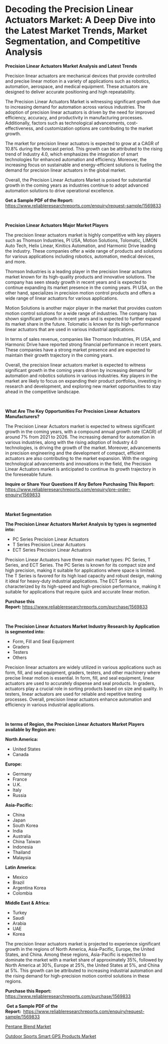 <p><h1>Decoding the Precision Linear Actuators Market: A Deep Dive into the Latest Market Trends, Market Segmentation, and Competitive Analysis</h1></p><p><strong>Precision Linear Actuators Market Analysis and Latest Trends</strong></p>
<p><p>Precision linear actuators are mechanical devices that provide controlled and precise linear motion in a variety of applications such as robotics, automation, aerospace, and medical equipment. These actuators are designed to deliver accurate positioning and high repeatability.</p><p>The Precision Linear Actuators Market is witnessing significant growth due to increasing demand for automation across various industries. The adoption of precision linear actuators is driven by the need for improved efficiency, accuracy, and productivity in manufacturing processes. Additionally, factors such as technological advancements, cost-effectiveness, and customization options are contributing to the market growth.</p><p>The market for precision linear actuators is expected to grow at a CAGR of 10.8% during the forecast period. This growth can be attributed to the rising trend of Industry 4.0, which emphasizes the integration of smart technologies for enhanced automation and efficiency. Moreover, the increasing focus on sustainable and energy-efficient solutions is fueling the demand for precision linear actuators in the global market.</p><p>Overall, the Precision Linear Actuators Market is poised for substantial growth in the coming years as industries continue to adopt advanced automation solutions to drive operational excellence.</p></p>
<p><strong>Get a Sample PDF of the Report:&nbsp;</strong> <a href="https://www.reliableresearchreports.com/enquiry/request-sample/1569833">https://www.reliableresearchreports.com/enquiry/request-sample/1569833</a></p>
<p>&nbsp;</p>
<p><strong>Precision Linear Actuators Major Market Players</strong></p>
<p><p>The precision linear actuators market is highly competitive with key players such as Thomson Industries, PI USA, Motion Solutions, Tolomatic, LIMON Auto Tech, Helix Linear, Kinitics Automation, and Harmonic Drive leading the industry. These companies offer a wide range of products and solutions for various applications including robotics, automation, medical devices, and more.</p><p>Thomson Industries is a leading player in the precision linear actuators market known for its high-quality products and innovative solutions. The company has seen steady growth in recent years and is expected to continue expanding its market presence in the coming years. PI USA, on the other hand, specializes in precision motion control products and offers a wide range of linear actuators for various applications.</p><p>Motion Solutions is another major player in the market that provides custom motion control solutions for a wide range of industries. The company has shown significant growth in recent years and is expected to further expand its market share in the future. Tolomatic is known for its high-performance linear actuators that are used in various industrial applications.</p><p>In terms of sales revenue, companies like Thomson Industries, PI USA, and Harmonic Drive have reported strong financial performance in recent years. These companies have a strong market presence and are expected to maintain their growth trajectory in the coming years.</p><p>Overall, the precision linear actuators market is expected to witness significant growth in the coming years driven by increasing demand for automation and robotics solutions in various industries. Key players in the market are likely to focus on expanding their product portfolios, investing in research and development, and exploring new market opportunities to stay ahead in the competitive landscape.</p></p>
<p>&nbsp;</p>
<p><strong>What Are The Key Opportunities For Precision Linear Actuators Manufacturers?</strong></p>
<p><p>The Precision Linear Actuators market is expected to witness significant growth in the coming years, with a compound annual growth rate (CAGR) of around 7% from 2021 to 2026. The increasing demand for automation in various industries, along with the rising adoption of Industry 4.0 technologies, is driving the growth of the market. Moreover, advancements in precision engineering and the development of compact, efficient actuators are also contributing to the market expansion. With the ongoing technological advancements and innovations in the field, the Precision Linear Actuators market is anticipated to continue its growth trajectory in the foreseeable future.</p></p>
<p><strong>Inquire or Share Your Questions If Any Before Purchasing This Report:</strong> <a href="https://www.reliableresearchreports.com/enquiry/pre-order-enquiry/1569833">https://www.reliableresearchreports.com/enquiry/pre-order-enquiry/1569833</a></p>
<p>&nbsp;</p>
<p><strong>Market Segmentation</strong></p>
<p><strong>The Precision Linear Actuators Market Analysis by types is segmented into:</strong></p>
<p><ul><li>PC Series Precision Linear Actuators</li><li>T Series Precision Linear Actuators</li><li>ECT Series Precision Linear Actuators</li></ul></p>
<p><p>Precision Linear Actuators have three main market types: PC Series, T Series, and ECT Series. The PC Series is known for its compact size and high precision, making it suitable for applications where space is limited. The T Series is favored for its high load capacity and robust design, making it ideal for heavy-duty industrial applications. The ECT Series is characterized by its high-speed and high-precision performance, making it suitable for applications that require quick and accurate linear motion.</p></p>
<p><strong>Purchase this Report:&nbsp;</strong><a href="https://www.reliableresearchreports.com/purchase/1569833">https://www.reliableresearchreports.com/purchase/1569833</a></p>
<p>&nbsp;</p>
<p><strong>The Precision Linear Actuators Market Industry Research by Application is segmented into:</strong></p>
<p><ul><li>Form, Fill and Seal Equipment</li><li>Graders</li><li>Testers</li><li>Others</li></ul></p>
<p><p>Precision linear actuators are widely utilized in various applications such as form, fill, and seal equipment, graders, testers, and other machinery where precise linear motion is essential. In form, fill, and seal equipment, linear actuators are used to accurately dispense and seal products. In graders, actuators play a crucial role in sorting products based on size and quality. In testers, linear actuators are used for reliable and repetitive testing processes. Overall, precision linear actuators enhance automation and efficiency in various industrial applications.</p></p>
<p>&nbsp;</p>
<p><strong>In terms of Region, the Precision Linear Actuators Market Players available by Region are:</strong></p>
<p>
    <p> <strong> North America: </strong>
        <ul>
            <li>United States</li>
            <li>Canada</li>
        </ul>
        </p> 
    <p> <strong> Europe: </strong>
        <ul>
            <li>Germany</li>
            <li>France</li>
            <li>U.K.</li>
            <li>Italy</li>
            <li>Russia</li>
        </ul>
        </p> 
    <p> <strong> Asia-Pacific: </strong>
        <ul>
            <li>China</li>
            <li>Japan</li>
            <li>South Korea</li>
            <li>India</li>
            <li>Australia</li>
            <li>China Taiwan</li>
            <li>Indonesia</li>
            <li>Thailand</li>
            <li>Malaysia</li>
        </ul>
        </p> 
    <p> <strong> Latin America: </strong>
        <ul>
            <li>Mexico</li>
            <li>Brazil</li>
            <li>Argentina Korea</li>
            <li>Colombia</li>
        </ul>
        </p> 
    <p> <strong> Middle East & Africa: </strong>
        <ul>
            <li>Turkey</li>
            <li>Saudi</li>
            <li>Arabia</li>
            <li>UAE</li>
            <li>Korea</li>
        </ul>
    </p>
    </p>
<p><p>The precision linear actuators market is projected to experience significant growth in the regions of North America, Asia-Pacific, Europe, the United States, and China. Among these regions, Asia-Pacific is expected to dominate the market with a market share of approximately 35%, followed by North America at 30%, Europe at 25%, the United States at 5%, and China at 5%. This growth can be attributed to increasing industrial automation and the rising demand for high-precision motion control solutions in these regions.</p></p>
<p><strong>Purchase this Report: </strong><a href="https://www.reliableresearchreports.com/purchase/1569833">https://www.reliableresearchreports.com/purchase/1569833</a></p>
<p>&nbsp;<strong>Get a Sample PDF of the Report:&nbsp;&nbsp;</strong><a href="https://www.reliableresearchreports.com/enquiry/request-sample/1569833">https://www.reliableresearchreports.com/enquiry/request-sample/1569833</a></p>
<p><strong></strong></p>
<p><p><a href="https://issuu.com/reportprime-2/docs/pentane-blend-market-size-2030.pptx">Pentane Blend Market</a></p><p><a href="https://issuu.com/reportprime-2/docs/outdoor-sports-smart-gps-products-market-size-2030">Outdoor Sports Smart GPS Products Market</a></p></p>